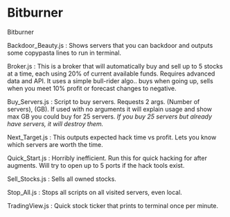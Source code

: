 # Bitburner
Bitburner

Backdoor_Beauty.js :
Shows servers that you can backdoor and outputs some copypasta lines to run in terminal.

Broker.js :
This is a broker that will automatically buy and sell up to 5 stocks at a time, each using 20% of current available funds.
Requires advanced data and API.
It uses a simple bull-rider algo.. buys when going up, sells when you meet 10% profit or forecast changes to negative.

Buy_Servers.js :
Script to buy servers. Requests 2 args. (Number of servers), (GB).
If used with no arguments it will explain usage and show max GB you could buy for 25 servers. *If you buy 25 servers but already have servers, it will destroy them.*

Next_Target.js :
This outputs expected hack time vs profit.
Lets you know which servers are worth the time.

Quick_Start.js :
Horribly inefficient. Run this for quick hacking for after augments.
Will try to open up to 5 ports if the hack tools exist.

Sell_Stocks.js :
Sells all owned stocks.

Stop_All.js :
Stops all scripts on all visited servers, even local.

TradingView.js :
Quick stock ticker that prints to terminal once per minute.


